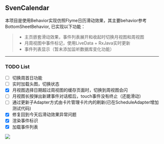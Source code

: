 ## SvenCalendar
本项目是使用Behavior实现仿照Flyme日历滑动效果，其主要behavior参考BottomSheetBehavior, 已实现以下功能：

> * 主页嵌套滑动效果，事件列表展开和收起时切换月视图和周视图
> * 月周视图中事件标记，使用LiveData + RxJava实时更新
> * 事件列表显示（暂未添加监听数据库变化功能）

------

### TODO List

- [ ] 切换周首日功能
- [ ] 实时加载头图，切换状态
- [x] 月视图选择日期超过周视图的缓存页面时，切换到周视图会闪
- [ ] 月视图长按弹出新建事件对话框后，touch事件没有终止（还能滑动）
- [ ] 通过更新子Adapter方式由卡片管理卡片内的刷新(已在ScheduleAdapter增加测试代码)
- [x] 修复回到今天后滑动效果异常问题
- [x] 渲染事件标识
- [x] 加载事件列表

![](calendar_behavior_demo.gif)